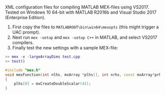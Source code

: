 XML configuration files for compiling MATLAB MEX-files using VS2017.
Tested on Windows 10 64-bit with MATLAB R2016b and Visual Studio 2017 (Enterprise Edition).

1. First copy the files to `MATLABROOT\bin\win64\mexopts` (this might trigger a UAC prompt).
2. Next run `mex -setup` and `mex -setup C++` in MATLAB, and select VS2017 compilers.
3. Finally test the new settings with a sample MEX-file:

```matlab
>> mex -v -largeArrayDims test.cpp
>> test()
```
```cpp
#include "mex.h"
void mexFunction(int nlhs, mxArray *plhs[], int nrhs, const mxArray*prhs[])
{
    plhs[0] = mxCreateDoubleScalar(42);
}
```
